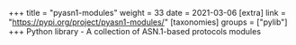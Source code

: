 +++
title = "pyasn1-modules"
weight = 33
date = 2021-03-06
[extra]
link = "https://pypi.org/project/pyasn1-modules/"
[taxonomies]
groups = ["pylib"]
+++
Python library - A collection of ASN.1-based protocols modules

